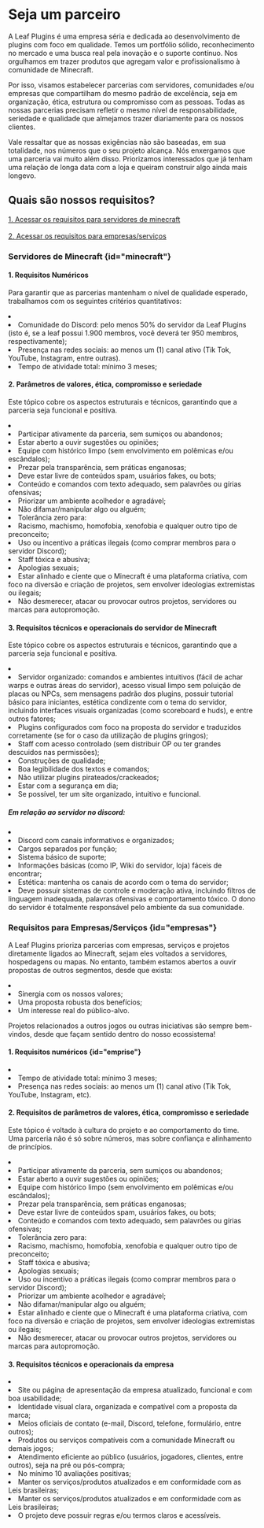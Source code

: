 # Seja um parceiro

<p>
    A Leaf Plugins é uma empresa séria e dedicada ao desenvolvimento de plugins com foco em qualidade. Temos um portfólio sólido, reconhecimento no mercado e uma busca real pela inovação e o suporte contínuo. Nos orgulhamos em trazer produtos que agregam valor e profissionalismo à comunidade de Minecraft.
</p>

<p>
    Por isso, visamos estabelecer parcerias com servidores, comunidades e/ou empresas que compartilham do mesmo padrão de excelência, seja em organização, ética, estrutura ou compromisso com as pessoas. Todas as nossas parcerias precisam refletir o mesmo nível de responsabilidade, seriedade e qualidade que almejamos trazer diariamente para os nossos clientes.
</p>

<p>
    Vale ressaltar que as nossas exigências não são baseadas, em sua totalidade, nos números que o seu projeto alcança. Nós enxergamos que uma parceria vai muito além disso. Priorizamos interessados que já tenham uma relação de longa data com a loja e queiram construir algo ainda mais longevo.
</p>

## Quais são nossos requisitos?

<p>
   <a anchor="minecraft"><u>1. Acessar os requisitos para servidores de minecraft</u></a><br><br>
   <a anchor="empresas"><u>2. Acessar os requisitos para empresas/serviços</u></a>
</p>

### Servidores de Minecraft {id="minecraft"}
<primary-label ref="strawberry"/>

#### 1. Requisitos Numéricos

<p>
    Para garantir que as parcerias mantenham o nível de qualidade esperado, trabalhamos com os seguintes critérios quantitativos:
</p>

<list type="none">
    <li>
        <list type="bullet">
            <li>
                Comunidade do Discord: pelo menos 50% do servidor da Leaf Plugins (isto é, se a leaf possui 1.900 membros, você deverá ter 950 membros, respectivamente);
            </li>
            <li>
                Presença nas redes sociais: ao menos um (1) canal ativo (Tik Tok, YouTube, Instagram, entre outras).
            </li>
            <li>
                Tempo de atividade total: mínimo 3 meses;
            </li>
        </list>
    </li>
</list>

#### 2. Parâmetros de valores, ética, compromisso e seriedade

<p>
    Este tópico cobre os aspectos estruturais e técnicos, garantindo que a parceria seja funcional e positiva.
</p>

<list type="none">
    <li>
        <list type="bullet">
            <li>
                Participar ativamente da parceria, sem sumiços ou abandonos;
            </li>
            <li>
                Estar aberto a ouvir sugestões ou opiniões;
            </li>
            <li>
                Equipe com histórico limpo (sem envolvimento em polêmicas e/ou escândalos);
            </li>
            <li>
                Prezar pela transparência, sem práticas enganosas;
            </li>
            <li>
                Deve estar livre de conteúdos spam, usuários fakes, ou bots;
            </li>
            <li>
                Conteúdo e comandos com texto adequado, sem palavrões ou gírias ofensivas;
            </li>
            <li>
                Priorizar um ambiente acolhedor e agradável;
            </li>
            <li>
                Não difamar/manipular algo ou alguém;
            </li>
            <li>Tolerância zero para:
                <list type="bullet">
                    <li>
                        Racismo, machismo, homofobia, xenofobia e qualquer outro tipo de preconceito;
                    </li>
                    <li>
                        Uso ou incentivo a práticas ilegais (como comprar membros para o servidor Discord);
                    </li>
                    <li>
                        Staff tóxica e abusiva;
                    </li>
                    <li>
                        Apologias sexuais;
                    </li>
            </list>
        </li>
            <li>
                Estar alinhado e ciente que o Minecraft é uma plataforma criativa, com foco na diversão e criação de projetos, sem envolver ideologias extremistas ou ilegais;
            </li>
            <li>
                Não desmerecer, atacar ou provocar outros projetos, servidores ou marcas para autopromoção.
            </li>
        </list>
    </li>
</list>

#### 3. Requisitos técnicos e operacionais do servidor de Minecraft

<p>
    Este tópico cobre os aspectos estruturais e técnicos, garantindo que a parceria seja funcional e positiva.
</p>

<list type="none">
    <li>
        <list type="bullet">
            <li>
                Servidor organizado: comandos e ambientes intuitivos (fácil de achar warps e outras áreas do servidor), acesso visual limpo sem poluição de placas ou NPCs, sem mensagens padrão dos plugins, possuir tutorial básico para iniciantes, estética condizente com o tema do servidor, incluindo interfaces visuais organizadas (como scoreboard e huds), e entre outros fatores;
            </li>
            <li>
                Plugins configurados com foco na proposta do servidor e traduzidos corretamente (se for o caso da utilização de plugins gringos);
            </li>
            <li>
                Staff com acesso controlado (sem distribuir OP ou ter grandes descuidos nas permissões);
            </li>
            <li>
                Construções de qualidade;
            </li>
            <li>
                Boa legibilidade dos textos e comandos;
            </li>
            <li>
                Não utilizar plugins pirateados/crackeados;
            </li>
            <li>
                Estar com a segurança em dia;
            </li>
            <li>
                Se possível, ter um site organizado, intuitivo e funcional.
            </li>
        </list>
    </li>
</list>

##### Em relação ao servidor no discord:

<list type="none">
    <li>
        <list type="bullet">
            <li>
                Discord com canais informativos e organizados;
            </li>
            <li>
                Cargos separados por função;
            </li>
            <li>
                Sistema básico de suporte;
            </li>
            <li>
                Informações básicas (como IP, Wiki do servidor, loja) fáceis de encontrar;
            </li>
            <li>
                Estética: mantenha os canais de acordo com o tema do servidor;
            </li>
            <li>
                Deve possuir sistemas de controle e moderação ativa, incluindo filtros de linguagem inadequada, palavras ofensivas e comportamento tóxico. O dono do servidor é totalmente responsável pelo ambiente da sua comunidade.
            </li>
        </list>
    </li>
</list>

### Requisitos para Empresas/Serviços {id="empresas"}
<primary-label ref="blue"/>

<p>
    A Leaf Plugins prioriza parcerias com empresas, serviços e projetos diretamente ligados ao Minecraft, sejam eles voltados a servidores, hospedagens ou mapas. No entanto, também estamos abertos a ouvir propostas de outros segmentos, desde que exista:
</p>

<list type="none">
    <li>
        <list type="bullet">
            <li>
                Sinergia com os nossos valores;
            </li>
            <li>
                Uma proposta robusta dos benefícios;
            </li>
            <li>
                Um interesse real do público-alvo.
            </li>
        </list>
    </li>
</list>

<p>
Projetos relacionados a outros jogos ou outras iniciativas são sempre bem-vindos, desde que façam sentido dentro do nosso ecossistema!
</p>

#### 1. Requisitos numéricos {id="emprise"}

<list type="none">
    <li>
        <list type="bullet">
            <li>
                Tempo de atividade total: mínimo 3 meses;
            </li>
            <li>
                Presença nas redes sociais: ao menos um (1) canal ativo (Tik Tok, YouTube, Instagram, etc).
            </li>
        </list>
    </li>
</list>

#### 2. Requisitos de parâmetros de valores, ética, compromisso e seriedade

<p>  
    Este tópico é voltado à cultura do projeto e ao comportamento do time. Uma parceria não é só sobre números, mas sobre confiança e alinhamento de princípios.
</p>

<list type="bullet">
    <li>
        <list type="bullet">
            <li>
                Participar ativamente da parceria, sem sumiços ou abandonos;
            </li>
            <li>
                Estar aberto a ouvir sugestões ou opiniões;
            </li>
            <li>
                Equipe com histórico limpo (sem envolvimento em polêmicas e/ou escândalos);
            </li>
            <li>
                Prezar pela transparência, sem práticas enganosas;
            </li>
            <li>
                Deve estar livre de conteúdos spam, usuários fakes, ou bots;
            </li>
            <li>
                Conteúdo e comandos com texto adequado, sem palavrões ou gírias ofensivas;
            </li>
            <li>Tolerância zero para:
                <list type="bullet">
                <li>
                    Racismo, machismo, homofobia, xenofobia e qualquer outro tipo de preconceito;
                </li>
                <li>
                    Staff tóxica e abusiva;
                </li>
                <li>
                    Apologias sexuais;
                </li>
                <li>
                    Uso ou incentivo a práticas ilegais (como comprar membros para o servidor Discord);
                </li>
                </list>
            </li>
            <li>
                Priorizar um ambiente acolhedor e agradável;
            </li>
            <li>
                Não difamar/manipular algo ou alguém;
            </li>
            <li>
                Estar alinhado e ciente que o Minecraft é uma plataforma criativa, com foco na diversão e criação de projetos, sem envolver ideologias extremistas ou ilegais;
            </li>
            <li>
                Não desmerecer, atacar ou provocar outros projetos, servidores ou marcas para autopromoção.
            </li>
        </list>
    </li>
</list>

#### 3. Requisitos técnicos e operacionais da empresa

<list type="none">
    <li>
        <list type="bullet">
            <li>
                Site ou página de apresentação da empresa atualizado, funcional e com boa usabilidade;
            </li>
            <li>
                Identidade visual clara, organizada e compatível com a proposta da marca;
            </li>
            <li>
                Meios oficiais de contato (e-mail, Discord, telefone, formulário, entre outros);
            </li>
            <li>
                Produtos ou serviços compatíveis com a comunidade Minecraft ou demais jogos;
            </li>
            <li>
                Atendimento eficiente ao público (usuários, jogadores, clientes, entre outros), seja na pré ou pós-compra;
            </li>
            <li>
                No mínimo 10 avaliações positivas;
            </li>
            <li>
                Manter os serviços/produtos atualizados e em conformidade com as Leis brasileiras;
            </li>
            <li>
                Manter os serviços/produtos atualizados e em conformidade com as Leis brasileiras;
            </li>
            <li>
                O projeto deve possuir regras e/ou termos claros e acessíveis.
            </li>
        </list>
    </li>
</list>

<seealso style="cards" title="Continue visualizando">
    <category ref="wrs">
        <a href="beneficios.md"/>
        <a href="vantagens.md"/>
    </category>
</seealso>
